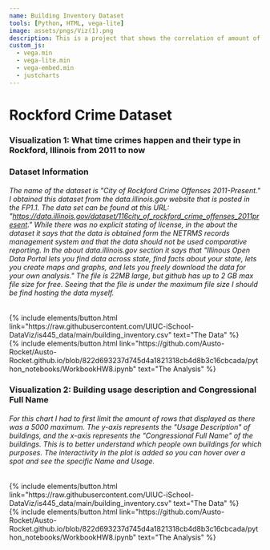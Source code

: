 ```yaml
---
name: Building Inventory Dataset 
tools: [Python, HTML, vega-lite]
image: assets/pngs/Viz(1).png
description: This is a project that shows the correlation of amount of crime, time of crime, and type of crime from 2011 to now
custom_js:
  - vega.min
  - vega-lite.min
  - vega-embed.min
  - justcharts
---
```



# Rockford Crime Dataset



### Visualization 1: What time crimes happen and their type in Rockford, Illinois from 2011 to now



<vegachart schema-url="{{ site.baseurl }}/assets/json/RockfordViz.json" style="width: 100%"></vegachart>


### Dataset Information


######  The name of the dataset is "City of Rockford Crime Offenses 2011-Present." I obtained this dataset from the data.illinois.gov website that is posted in the FP1.1. The data set can be found at this URL: "https://data.illinois.gov/dataset/116city_of_rockford_crime_offenses_2011present." While there was no explicit stating of license, in the about the dataset it says that the data is obtained form the NETRMS records management system and that the data should not be used comparative reporting. In the about data.illinois.gov section it says that "Illinous Open Data Portal lets you find data across state, find facts about your state, lets you create maps and graphs, and lets you freely download the data for your own analysis." The file is 22MB large, but github has up to 2 GB max file size for free. Seeing that the file is under the maximum file size I should be find hosting the data myself. 

<div class="left">
{% include elements/button.html link="https://raw.githubusercontent.com/UIUC-iSchool-DataViz/is445_data/main/building_inventory.csv" text="The Data" %}
</div>


<div class="right">
{% include elements/button.html link="https://github.com/Austo-Rocket/Austo-Rocket.github.io/blob/822d693237d745d4a1821318cb4d8b3c16cbcada/python_notebooks/WorkbookHW8.ipynb" text="The Analysis" %}
</div>


### Visualization 2: Building usage description and Congressional Full Name

<vegachart schema-url="{{ site.baseurl }}/assets/json/chart_usage.json" style="width: 100%"></vegachart>

###### For this chart I had to first limit the amount of rows that displayed as there was a 5000 maximum. The y-axis represents the "Usage Description" of buildings, and the x-axis represents the "Congressional Full Name" of the buildings. This is to better understand which people own buildings for which purposes. The interactivity in the plot is added so you can hover over a spot and see the specific Name and Usage.


<div class="left">
{% include elements/button.html link="https://raw.githubusercontent.com/UIUC-iSchool-DataViz/is445_data/main/building_inventory.csv" text="The Data" %}
</div>

<div class="right">
{% include elements/button.html link="https://github.com/Austo-Rocket/Austo-Rocket.github.io/blob/822d693237d745d4a1821318cb4d8b3c16cbcada/python_notebooks/WorkbookHW8.ipynb" text="The Analysis" %}
</div>


